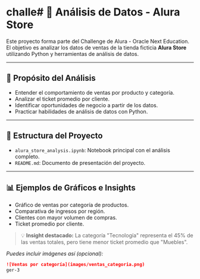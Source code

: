 # challe# 🛒 Análisis de Datos - Alura Store

Este proyecto forma parte del Challenge de Alura - Oracle Next Education. El objetivo es analizar los datos de ventas de la tienda ficticia **Alura Store** utilizando Python y herramientas de análisis de datos.

---

## 🎯 Propósito del Análisis

- Entender el comportamiento de ventas por producto y categoría.
- Analizar el ticket promedio por cliente.
- Identificar oportunidades de negocio a partir de los datos.
- Practicar habilidades de análisis de datos con Python.

---

## 📁 Estructura del Proyecto

- `alura_store_analysis.ipynb`: Notebook principal con el análisis completo.
- `README.md`: Documento de presentación del proyecto.

---

## 📊 Ejemplos de Gráficos e Insights

- Gráfico de ventas por categoría de productos.
- Comparativa de ingresos por región.
- Clientes con mayor volumen de compras.
- Ticket promedio por cliente.

> 💡 **Insight destacado:** La categoría "Tecnología" representa el 45% de las ventas totales, pero tiene menor ticket promedio que "Muebles".

*Puedes incluir imágenes así (opcional):*
```markdown
![Ventas por categoría](images/ventas_categoria.png)
ger-3
